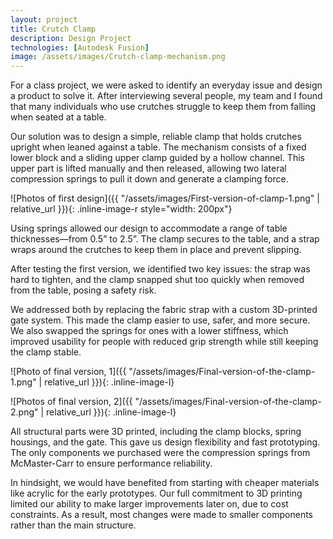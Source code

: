 ```yaml
---
layout: project
title: Crutch Clamp 
description: Design Project
technologies: [Autodesk Fusion]
image: /assets/images/Crutch-clamp-mechanism.png
---
```


For a class project, we were asked to identify an everyday issue and design a product to solve it. After interviewing several people, my team and I found that many individuals who use crutches struggle to keep them from falling when seated at a table.

Our solution was to design a simple, reliable clamp that holds crutches upright when leaned against a table. The mechanism consists of a fixed lower block and a sliding upper clamp guided by a hollow channel. This upper part is lifted manually and then released, allowing two lateral compression springs to pull it down and generate a clamping force.

![Photos of first design]({{ "/assets/images/First-version-of-clamp-1.png" | relative_url }}){: .inline-image-r style="width: 200px"}


Using springs allowed our design to accommodate a range of table thicknesses—from 0.5” to 2.5”. The clamp secures to the table, and a strap wraps around the crutches to keep them in place and prevent slipping.

After testing the first version, we identified two key issues: the strap was hard to tighten, and the clamp snapped shut too quickly when removed from the table, posing a safety risk.

We addressed both by replacing the fabric strap with a custom 3D-printed gate system. This made the clamp easier to use, safer, and more secure. We also swapped the springs for ones with a lower stiffness, which improved usability for people with reduced grip strength while still keeping the clamp stable.

![Photo of final version, 1]({{ "/assets/images/Final-version-of-the-clamp-1.png" | relative_url }}){: .inline-image-l}

![Photos of final version, 2]({{ "/assets/images/Final-version-of-the-clamp-2.png" | relative_url }}){: .inline-image-l}

All structural parts were 3D printed, including the clamp blocks, spring housings, and the gate. This gave us design flexibility and fast prototyping. The only components we purchased were the compression springs from McMaster-Carr to ensure performance reliability.

In hindsight, we would have benefited from starting with cheaper materials like acrylic for the early prototypes. Our full commitment to 3D printing limited our ability to make larger improvements later on, due to cost constraints. As a result, most changes were made to smaller components rather than the main structure.
